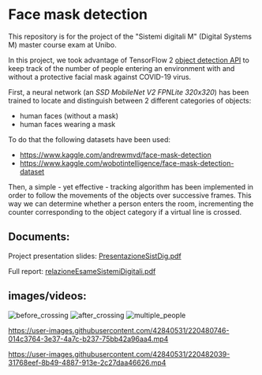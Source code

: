 # Face mask detection
This repository is for the project of the "Sistemi digitali M" (Digital Systems M) master course exam at Unibo.

In this project, we took advantage of TensorFlow 2 [object detection API](https://tensorflow-object-detection-api-tutorial.readthedocs.io/en/latest/index.html) to keep track of the number of people entering an environment with and without a protective facial mask against COVID-19 virus.

First, a neural network (an _SSD MobileNet V2
FPNLite 320x320_) has been trained to locate and distinguish between 2 different categories of objects:
- human faces (without a mask)
- human faces wearing a mask

To do that the following datasets have been used:
- https://www.kaggle.com/andrewmvd/face-mask-detection
- https://www.kaggle.com/wobotintelligence/face-mask-detection-dataset

Then, a simple - yet effective - tracking algorithm has been implemented in order to follow the movements of the objects over successive frames. This way we can determine whether a person enters the room, incrementing the counter corresponding to the object category if a virtual line is crossed.

## Documents:
Project presentation slides: [PresentazioneSistDig.pdf](documents/PresentazioneSistDig.pdf)

Full report: [relazioneEsameSistemiDigitali.pdf](documents/relazioneEsameSistemiDigitali.pdf)


## images/videos:
![before_crossing](https://user-images.githubusercontent.com/42840531/220483289-9acf5aeb-9791-4aac-bba8-6ca923508229.jpg)
![after_crossing](https://user-images.githubusercontent.com/42840531/220483306-1260333c-7f76-46e1-a888-686bc3f2a41d.jpg)
![multiple_people](https://user-images.githubusercontent.com/42840531/220483345-131e5b81-5d8a-412e-8ee9-8a4ee55c50b5.jpg)

https://user-images.githubusercontent.com/42840531/220480746-014c3764-3e37-4a7c-b237-75bb42a96aa4.mp4

https://user-images.githubusercontent.com/42840531/220482039-31768eef-8b49-4887-913e-2c27daa46626.mp4





